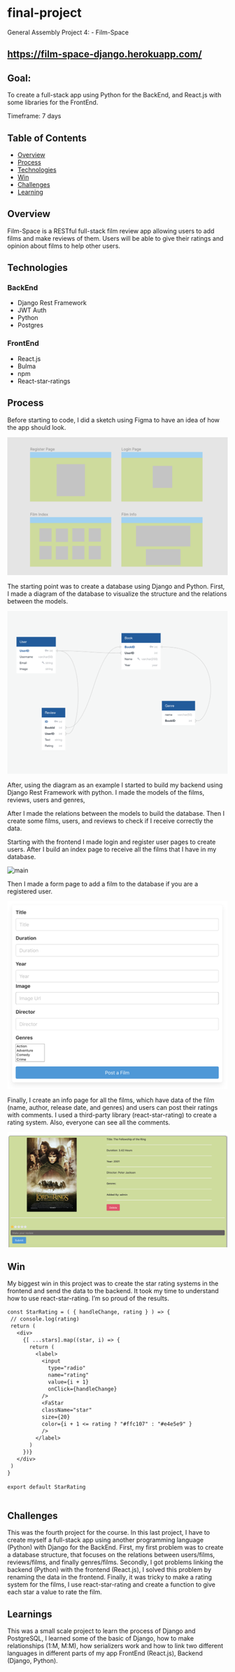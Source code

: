 # final-project
 
General Assembly Project 4: - Film-Space
 
## https://film-space-django.herokuapp.com/
 
## Goal:
To create a full-stack app using Python for the BackEnd, and React.js with some libraries for the FrontEnd.
 
Timeframe: 7 days
 
## Table of Contents
 
- [Overview](#overview)
- [Process](#process)
- [Technologies](#technologies)
- [Win](#win)
- [Challenges](#challenges)
- [Learning](#learnings)
 
## Overview
 
Film-Space is a RESTful full-stack film review app allowing users to add films and make reviews of them. Users will be able to give their ratings and opinion about films to help other users.
 
## Technologies
 
### BackEnd
 
- Django Rest Framework
- JWT Auth
- Python
- Postgres
 
### FrontEnd
 
- React.js
- Bulma
- npm
- React-star-ratings
 
## Process
 
Before starting to code, I did a sketch using Figma to have an idea of how the app should look.
 
![wireframe](assets/Wireframe.png)
 
The starting point was to create a database using Django and Python. First, I made a diagram of the database to visualize the structure and the relations between the models.
 
![database](assets/database.png)
 
After, using the diagram as an example I started to build my backend using Django Rest Framework with python. I made the models of the films, reviews, users and genres,
 
After I made the relations between the models to build the database. Then I create some films, users, and reviews to check if I receive correctly the data.
 
Starting with the frontend I made login and register user pages to create users. After I build an index page to receive all the films that I have in my database.
 
![main](assets/Film-Space.png)
 
Then I made a form page to add a film to the database if you are a registered user.
 
![filmform](assets/Filmform.png)
 
Finally, I create an info page for all the films, which have data of the film (name, author, release date, and genres) and users can post their ratings with comments. I used a third-party library (react-star-rating) to create a rating system. Also, everyone can see all the comments.
 
![filminfo](assets/Filminfo.png)
 
## Win
My biggest win in this project was to create the star rating systems in the frontend and send the data to the backend. It took my time to understand how to use react-star-rating. I’m so proud of the results.
 
 
```
const StarRating = ( { handleChange, rating } ) => {
 // console.log(rating)
 return (
   <div>
     {[ ...stars].map((star, i) => {
       return (
         <label>
           <input
             type="radio"
             name="rating"
             value={i + 1}
             onClick={handleChange}
           />
           <FaStar
           className="star"
           size={20}
           color={i + 1 <= rating ? "#ffc107" : "#e4e5e9" }
           />
         </label>
       )
     })}
   </div>
 )
}
 
export default StarRating
 
```
 
## Challenges
 
This was the fourth project for the course. In this last project, I have to create myself a full-stack app using another programming language (Python) with Django for the BackEnd. First, my first problem was to create a database structure, that focuses on the relations between users/films, reviews/films, and finally genres/films. Secondly, I got problems linking the backend (Python) with the frontend (React.js), I solved this problem by renaming the data in the frontend.
Finally, it was tricky to make a rating system for the films, I use react-star-rating and create a function to give each star a value to rate the film.
 
## Learnings
 
This was a small scale project to learn the process of Django and PostgreSQL, I learned some of the basic of Django, how to make relationships (1:M, M:M), how serializers work and how to link two different languages in different parts of my app FrontEnd (React.js), Backend (Django, Python).
 
